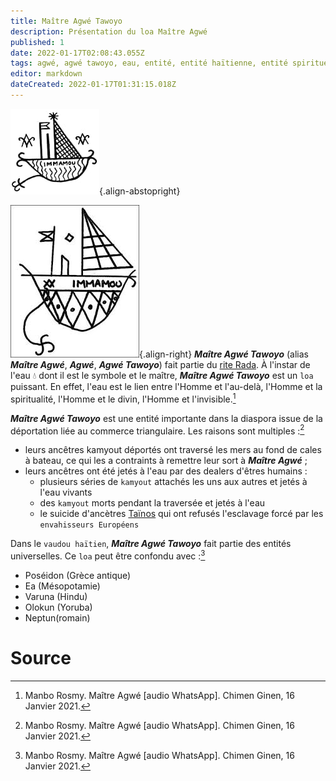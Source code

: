 ```yaml
---
title: Maître Agwé Tawoyo
description: Présentation du loa Maître Agwé
published: 1
date: 2022-01-17T02:08:43.055Z
tags: agwé, agwé tawoyo, eau, entité, entité haïtienne, entité spirituelle, entité vaudou, entité vaudou haïtienne, esprit, esprit de l'eau, esprit primordial, haïtien, loa, loa de l'eau, loa primordial, maître agwé, maître agwé tawoyo, religion vaudou, spiritualité, spiritualité afro-caribéenne, spiritualité haïtienne, spiritualité vaudou, tawoyo, vaudou haïtien
editor: markdown
dateCreated: 2022-01-17T01:31:15.018Z
---
```


![imamou1.jpeg](/images/symboles/veve/imamou1.jpeg){.align-abstopright}

![imamou2.jpeg](/images/symboles/veve/imamou2.jpeg){.align-right}
***Maître Agwé Tawoyo*** (alias ***Maître Agwé***, ***Agwé***, ***Agwé Tawoyo***) fait partie du [rite Rada](/encyclopedie/culte/vaudou-haitien/rite/rada). À l'instar de l'eau :droplet: dont il est le symbole et le maître, ***Maître Agwé Tawoyo*** est un `loa` puissant. En effet, l'eau est le lien entre l'Homme et l'au-delà, l'Homme et la spiritualité, l'Homme et le divin, l'Homme et l'invisible.[^1]

***Maître Agwé Tawoyo*** est une entité importante dans la diaspora issue de la déportation liée au commerce triangulaire. Les raisons sont multiples :[^1]
* leurs ancêtres kamyout déportés ont traversé les mers au fond de cales à bateau, ce qui les a contraints à remettre leur sort à ***Maître Agwé*** ;
* leurs ancêtres ont été jetés à l'eau par des dealers d'êtres humains :
	* plusieurs séries de `kamyout` attachés les uns aux autres et jetés à l'eau vivants
  * des `kamyout` morts pendant la traversée et jetés à l'eau
  * le suicide d'ancètres [Taïnos](/encyclopedie/peuple/caraibes/tainos) qui ont refusés l'esclavage forcé par les `envahisseurs Européens`

Dans le `vaudou haïtien`, ***Maître Agwé Tawoyo*** fait partie des entités universelles. Ce `loa` peut être confondu avec :[^1]
* Poséidon (Grèce antique)
* Ea (Mésopotamie)
* Varuna (Hindu)
* Olokun (Yoruba)
* Neptun(romain)

# Source

[^1]: Manbo Rosmy. Maître Agwé [audio WhatsApp]. Chimen Ginen, 16 Janvier 2021.